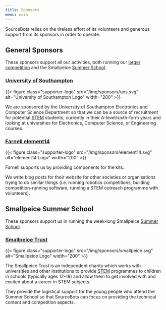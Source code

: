 ```yaml
---
title: Sponsors
menu: main
---
```


SourceBots relies on the tireless effort of its volunteers and generous support
from its sponsors in order to operate.

## General Sponsors

These sponsors support all our activities, both running our
[larger competition][larger-competition] and the Smallpeice
[Summer School][summer-school].

### [University of Southampton][uos-website]

{{< figure class="supporter-logo" src="/img/sponsors/uos.svg" alt="University of Southampton Logo" width="200" >}}

We are sponsored by the University of Southampton Electronics and Computer
Science Department so that we can be a source of recruitment for potential
<abbr title="Science, Technology, Engineering and Mathematics">STEM</abbr>
students, currently in their A-level/sixth-form years and looking at
universities for Electronics, Computer Science, or Engineering courses.

### [Farnell element14][farnell-website]

{{< figure class="supporter-logo" src="/img/sponsors/element14.svg" alt="element14 Logo" width="200" >}}

Farnell supports us by providing components for the kits.

We write blog posts for their website for other societies or organisations
trying to do similar things (i.e. running robotics competitions, building
competition-running software, running a STEM outreach programme with
volunteers).

## Smallpeice Summer School

These sponsors support us in running the week-long Smallpeice [Summer School][summer-school].

### [Smallpeice Trust][smallpeice-website]

{{< figure class="supporter-logo" src="/img/sponsors/smallpeice.svg" alt="Smallpeice Logo" width="200" >}}

The Smallpeice Trust is an independent charity which works with universities and
other institutions to provide <abbr title="Science, Technology, Engineering and
Mathematics">STEM</abbr> programmes to children in schools (typically ages
12-18) and allow them to get involved with and excited about a career in STEM
subjects.

They provide the logistical support for the young people who attend the Summer
School so that SourceBots can focus on providing the technical content and
competition aspects.


[larger-competition]: /about/#longer-robotics-competition
[summer-school]: /about/#robotics-summer-schools

[uos-website]: https://www.ecs.soton.ac.uk/about
[farnell-website]: http://uk.farnell.com/about-us
[smallpeice-website]: https://www.smallpeicetrust.org.uk/about-us
